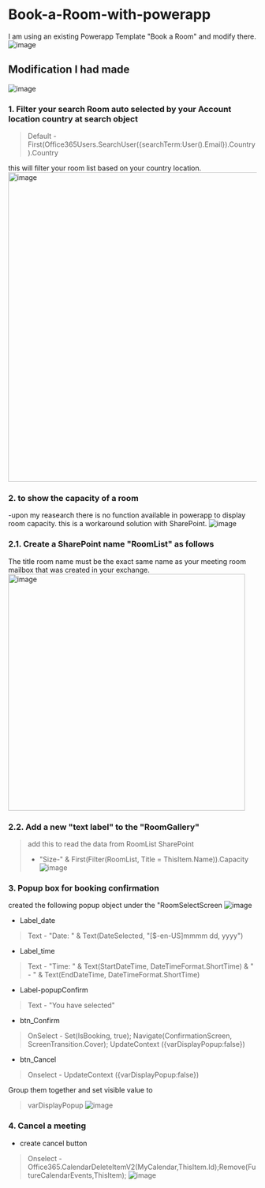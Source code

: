 # Book-a-Room-with-powerapp

I am using an existing Powerapp Template "Book a Room" and modify there.
![image](https://github.com/SGA-JS/Book-a-Room-with-PowerApp/assets/73696641/5389aad4-c735-4b29-a452-dfd62e86b61d)


## Modification I had made
![image](https://github.com/SGA-JS/Book-a-Room-with-PowerApp/assets/73696641/c3b94700-4b25-4f1c-a218-76737aa80b3b)

### 1. Filter your search Room auto selected by your Account location country at search object 
>Default - First(Office365Users.SearchUser({searchTerm:User().Email}).Country).Country

this will filter your room list based on your country location.
<img width="628" alt="image" src="https://github.com/SGA-JS/Book-a-Room-with-PowerApp/assets/73696641/c118c2b9-47a3-4823-8e14-2ebf2465e22a">

### 2. to show the capacity of a room
-upon my reasearch there is no function available in powerapp to display room capacity. this is a workaround solution with SharePoint.
![image](https://github.com/SGA-JS/Book-a-Room-with-PowerApp/assets/73696641/866abe9b-4000-4418-bb0f-c3a485c89f9b)

### 2.1. Create a SharePoint name "RoomList" as follows
The title room name must be the exact same name as your meeting room mailbox that was created in your exchange.
<img width="480" alt="image" src="https://github.com/SGA-JS/Book-a-Room-with-PowerApp/assets/73696641/1c3d799d-1508-4f85-a296-ba85dce07b12">

### 2.2. Add a new "text label" to the "RoomGallery"
> add this to read the data from RoomList SharePoint
>  - "Size-" & First(Filter(RoomList, Title = ThisItem.Name)).Capacity
![image](https://github.com/SGA-JS/Book-a-Room-with-PowerApp/assets/73696641/12b69627-62e4-4bf4-916a-604b37d06cc7)

### 3. Popup box for booking confirmation
created the following popup object under the "RoomSelectScreen
![image](https://github.com/SGA-JS/Book-a-Room-with-PowerApp/assets/73696641/5836910b-288c-4ecb-967a-0e6a375742a0)

- Label_date
> Text - "Date: " & Text(DateSelected, "[$-en-US]mmmm dd, yyyy")

- Label_time
> Text - "Time: " & Text(StartDateTime, DateTimeFormat.ShortTime) & " - " & Text(EndDateTime, DateTimeFormat.ShortTime)

- Label-popupConfirm
> Text - "You have selected"

- btn_Confirm 
> OnSelect - Set(IsBooking, true);  Navigate(ConfirmationScreen, ScreenTransition.Cover); UpdateContext ({varDisplayPopup:false})

- btn_Cancel 
> Onselect - UpdateContext ({varDisplayPopup:false})

Group them together and set visible value to 
> varDisplayPopup
![image](https://github.com/SGA-JS/Book-a-Room-with-PowerApp/assets/73696641/4b5d797f-88be-49cb-a124-e2b154c9baeb)


### 4. Cancel a meeting
- create cancel button
> Onselect - Office365.CalendarDeleteItemV2(MyCalendar,ThisItem.Id);Remove(FutureCalendarEvents,ThisItem);
![image](https://github.com/SGA-JS/Book-a-Room-with-PowerApp/assets/73696641/c3d8bcb1-4fe1-493c-9b46-2c9148083aed)







  
